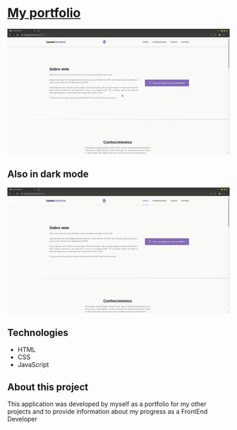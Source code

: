 <h1><a href="https://catapultaazul.github.io/site/">My portfolio</a></h1>

<img src="site.gif">

<h2>Also in dark mode</h2>
<img src="site-dm.gif">

<h2>Technologies</h2>
<ul>
  <li>HTML</li>
  <li>CSS</li>
  <li>JavaScript</li>
</ul>

<h2>About this project</h2>
<p>This application was developed by myself as a portfolio for my other projects and to provide information about my progress as a FrontEnd Developer</p>
